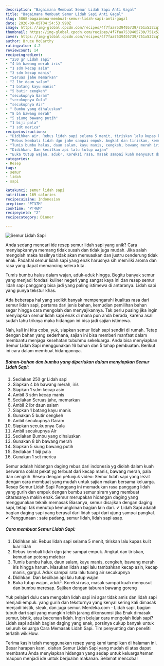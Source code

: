```yaml
---
description: "Bagaimana Membuat Semur Lidah Sapi Anti Gagal"
title: "Bagaimana Membuat Semur Lidah Sapi Anti Gagal"
slug: 5868-bagaimana-membuat-semur-lidah-sapi-anti-gagal
date: 2020-09-05T04:54:53.990Z
image: https://img-global.cpcdn.com/recipes/4f7faa7539405739/751x532cq70/semur-lidah-sapi-foto-resep-utama.jpg
thumbnail: https://img-global.cpcdn.com/recipes/4f7faa7539405739/751x532cq70/semur-lidah-sapi-foto-resep-utama.jpg
cover: https://img-global.cpcdn.com/recipes/4f7faa7539405739/751x532cq70/semur-lidah-sapi-foto-resep-utama.jpg
author: Bruce McCarthy
ratingvalue: 4.2
reviewcount: 14
recipeingredient:
- "250 gr Lidah sapi"
- "4 bh bawang merah iris"
- "1 sdm kecap asin"
- "3 sdm kecap manis"
- "Seruas jahe memarkan"
- "2 lbr daun salam"
- "1 batang kayu manis"
- "5 butir cengkeh"
- "secukupnya Garam"
- "secukupnya Gula"
- "secukupnya Air"
- " Bumbu yang dihaluskan"
- "8 bh bawang merah"
- "5 siung bawang putih"
- "1 biji pala"
- "1 sdt merica"
recipeinstructions:
- "Didihkan air. Rebus lidah sapi selama 5 menit, tiriskan lalu kupas kulit luar lidah"
- "Rebus kembali lidah dgn jahe sampai empuk. Angkat dan tiriskan, kemudian potong melebar"
- "Tumis bumbu halus, daun salam, kayu manis, cengkeh, bawang merah iris hingga harum. Masukan lidah sapi lalu tambahkan kecap asin, kecap manis, gargul. Aduk sampai rata lalu tuang air secukupnya"
- "Didihkan. Dan kecilkan api lalu tutup wajan"
- "Buka tutup wajan, aduk². Koreksi rasa, masak sampai kuah menyusut dan bumbu meresap. Sajikan dengan taburan bawang goreng"
categories:
- Resep
tags:
- semur
- lidah
- sapi

katakunci: semur lidah sapi 
nutrition: 169 calories
recipecuisine: Indonesian
preptime: "PT37M"
cooktime: "PT46M"
recipeyield: "2"
recipecategory: Dinner

---
```



![Semur Lidah Sapi](https://img-global.cpcdn.com/recipes/4f7faa7539405739/751x532cq70/semur-lidah-sapi-foto-resep-utama.jpg)

Anda sedang mencari ide resep semur lidah sapi yang unik? Cara menyiapkannya memang tidak susah dan tidak juga mudah. Jika salah mengolah maka hasilnya tidak akan memuaskan dan justru cenderung tidak enak. Padahal semur lidah sapi yang enak harusnya sih memiliki aroma dan rasa yang dapat memancing selera kita.

Tumis bumbu halus dalam wajan, aduk-aduk hingga. Begitu banyak semur yang menjadi fondasi kuliner negeri yang sangat kaya ini dan resep semur lidah sapi panggang bisa jadi yang paling istimewa di antaranya. Lidah sapi yang punya tekstur khas.

Ada beberapa hal yang sedikit banyak mempengaruhi kualitas rasa dari semur lidah sapi, pertama dari jenis bahan, kemudian pemilihan bahan segar hingga cara mengolah dan menyajikannya. Tak perlu pusing jika ingin menyiapkan semur lidah sapi enak di mana pun anda berada, karena asal sudah tahu triknya maka hidangan ini bisa jadi sajian istimewa.


Nah, kali ini kita coba, yuk, siapkan semur lidah sapi sendiri di rumah. Tetap dengan bahan yang sederhana, sajian ini bisa memberi manfaat dalam membantu menjaga kesehatan tubuhmu sekeluarga. Anda bisa menyiapkan Semur Lidah Sapi menggunakan 16 bahan dan 5 tahap pembuatan. Berikut ini cara dalam membuat hidangannya.

<!--inarticleads1-->

##### Bahan-bahan dan bumbu yang diperlukan dalam menyiapkan Semur Lidah Sapi:

1. Sediakan 250 gr Lidah sapi
1. Siapkan 4 bh bawang merah, iris
1. Siapkan 1 sdm kecap asin
1. Ambil 3 sdm kecap manis
1. Sediakan Seruas jahe, memarkan
1. Ambil 2 lbr daun salam
1. Siapkan 1 batang kayu manis
1. Gunakan 5 butir cengkeh
1. Ambil secukupnya Garam
1. Siapkan secukupnya Gula
1. Ambil secukupnya Air
1. Sediakan  Bumbu yang dihaluskan
1. Gunakan 8 bh bawang merah
1. Siapkan 5 siung bawang putih
1. Sediakan 1 biji pala
1. Gunakan 1 sdt merica


Semur adalah hidangan daging rebus dari indonesia yg diolah dalam kuah berwarna coklat pekat yg terbuat dari kecap manis, bawang merah, pala dan cengkih. Resep dengan petunjuk video: Semur lidah sapi yang lezat dengan cara membuat yang mudah untuk sajian makan bersama keluarga. Resep Semur Lidah Sapi Panggang ini memadukan rasa panggang lidah yang gurih dan empuk dengan bumbu semur siram yang membuat citarasanya makin enak. Semur merupakan hidangan daging yang menggunakan teknik memasak Biasanya, semur disajikan dengan daging sapi, tetapi tak menutup kemungkinan bagian lain dari. ✔ Lidah Sapi adalah bagian daging sapi yang berasal dari lidah sapi dari ujung sampai pangkal. ✔ Penggunaan : sate padang, semur lidah, lidah sapi asap. 

<!--inarticleads2-->

##### Cara membuat Semur Lidah Sapi:

1. Didihkan air. Rebus lidah sapi selama 5 menit, tiriskan lalu kupas kulit luar lidah
1. Rebus kembali lidah dgn jahe sampai empuk. Angkat dan tiriskan, kemudian potong melebar
1. Tumis bumbu halus, daun salam, kayu manis, cengkeh, bawang merah iris hingga harum. Masukan lidah sapi lalu tambahkan kecap asin, kecap manis, gargul. Aduk sampai rata lalu tuang air secukupnya
1. Didihkan. Dan kecilkan api lalu tutup wajan
1. Buka tutup wajan, aduk². Koreksi rasa, masak sampai kuah menyusut dan bumbu meresap. Sajikan dengan taburan bawang goreng


Yuk pelajari dulu cara mengolah lidah sapi ini agar tidak amis dan lidah sapi menjadi empuk. yang gurih dan teksturnya yang kenyal sering kali dimasak menjadi bistik, steak, dan juga semur. Merdeka.com - Lidah sapi, bagian tubuh dari sapi yang mungkin lebih jarang dikonsumsi jika Enak dimasak semur, bistik, atau baceman lidah. Ingin belajar cara mengolah lidah sapi? Lidah sapi adalah bagian daging yang enak, porsinya cukup banyak untuk seluruh keluarga Cara Memasak Lidah Sapi. Tim penyunting dan peneliti terlatih wikiHow. 

Terima kasih telah menggunakan resep yang kami tampilkan di halaman ini. Besar harapan kami, olahan Semur Lidah Sapi yang mudah di atas dapat membantu Anda menyiapkan hidangan yang sedap untuk keluarga/teman maupun menjadi ide untuk berjualan makanan. Selamat mencoba!
